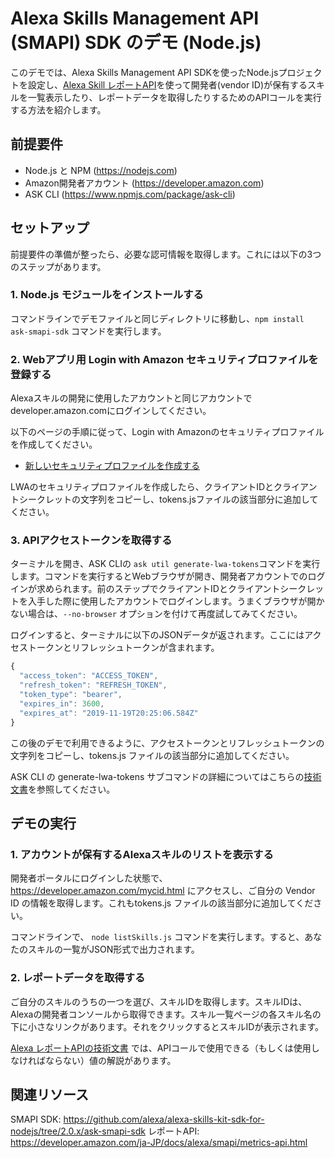 # Alexa Skills Management API (SMAPI) SDK のデモ (Node.js)
このデモでは、Alexa Skills Management API SDKを使ったNode.jsプロジェクトを設定し、[Alexa Skill レポートAPI](https://developer.amazon.com/ja-JP/docs/alexa/smapi/metrics-api.html/)を使って開発者(vendor ID)が保有するスキルを一覧表示したり、レポートデータを取得したりするためのAPIコールを実行する方法を紹介します。

## 前提要件
* Node.js と NPM (https://nodejs.com)
* Amazon開発者アカウント (https://developer.amazon.com)
* ASK CLI (https://www.npmjs.com/package/ask-cli)

## セットアップ
前提要件の準備が整ったら、必要な認可情報を取得します。これには以下の3つのステップがあります。

### 1. Node.js モジュールをインストールする

コマンドラインでデモファイルと同じディレクトリに移動し、`npm install ask-smapi-sdk` コマンドを実行します。

### 2. Webアプリ用 Login with Amazon セキュリティプロファイルを登録する

Alexaスキルの開発に使用したアカウントと同じアカウントでdeveloper.amazon.comにログインしてください。

以下のページの手順に従って、Login with Amazonのセキュリティプロファイルを作成してください。

* [新しいセキュリティプロファイルを作成する](https://developer.amazon.com/ja/docs/login-with-amazon/register-web.html#create-a-new-security-profile)

LWAのセキュリティプロファイルを作成したら、クライアントIDとクライアントシークレットの文字列をコピーし、tokens.jsファイルの該当部分に追加してください。

### 3. APIアクセストークンを取得する

ターミナルを開き、ASK CLIの `ask util generate-lwa-tokens`コマンドを実行します。コマンドを実行するとWebブラウザが開き、開発者アカウントでのログインが求められます。前のステップでクライアントIDとクライアントシークレットを入手した際に使用したアカウントでログインします。うまくブラウザが開かない場合は、`--no-browser` オプションを付けて再度試してみてください。

ログインすると、ターミナルに以下のJSONデータが返されます。ここにはアクセストークンとリフレッシュトークンが含まれます。

```javascript
{
  "access_token": "ACCESS_TOKEN",
  "refresh_token": "REFRESH_TOKEN",
  "token_type": "bearer",
  "expires_in": 3600,
  "expires_at": "2019-11-19T20:25:06.584Z"
}
```

この後のデモで利用できるように、アクセストークンとリフレッシュトークンの文字列をコピーし、tokens.js ファイルの該当部分に追加してください。

ASK CLI の generate-lwa-tokens サブコマンドの詳細についてはこちらの[技術文書](https://developer.amazon.com/ja-JP/docs/alexa/smapi/get-access-token-smapi.html#client-only)を参照してください。

## デモの実行

### 1. アカウントが保有するAlexaスキルのリストを表示する

開発者ポータルにログインした状態で、https://developer.amazon.com/mycid.html にアクセスし、ご自分の Vendor ID の情報を取得します。これもtokens.js ファイルの該当部分に追加してください。

コマンドラインで、 `node listSkills.js` コマンドを実行します。すると、あなたのスキルの一覧がJSON形式で出力されます。

### 2. レポートデータを取得する

ご自分のスキルのうちの一つを選び、スキルIDを取得します。スキルIDは、Alexaの開発者コンソールから取得できます。スキル一覧ページの各スキル名の下に小さなリンクがあります。それをクリックするとスキルIDが表示されます。

[Alexa レポートAPIの技術文書](https://developer.amazon.com/ja-JP/docs/alexa/smapi/metrics-api.html) では、APIコールで使用できる（もしくは使用しなければならない）値の解説があります。

## 関連リソース

SMAPI SDK: https://github.com/alexa/alexa-skills-kit-sdk-for-nodejs/tree/2.0.x/ask-smapi-sdk
レポートAPI: https://developer.amazon.com/ja-JP/docs/alexa/smapi/metrics-api.html
